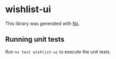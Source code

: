 # wishlist-ui

This library was generated with [Nx](https://nx.dev).

## Running unit tests

Run `nx test wishlist-ui` to execute the unit tests.
